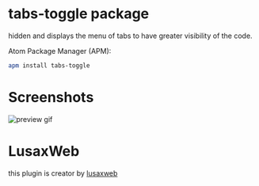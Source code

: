 # tabs-toggle package

hidden and displays the menu of tabs to have greater visibility of the code.

Atom Package Manager (APM):
```bash
apm install tabs-toggle
```
# Screenshots
![preview gif](https://i.imgur.com/1NMemL7.gif)
# LusaxWeb

this plugin is creator by [lusaxweb](http://www.lusaxweb.com.ve/)
